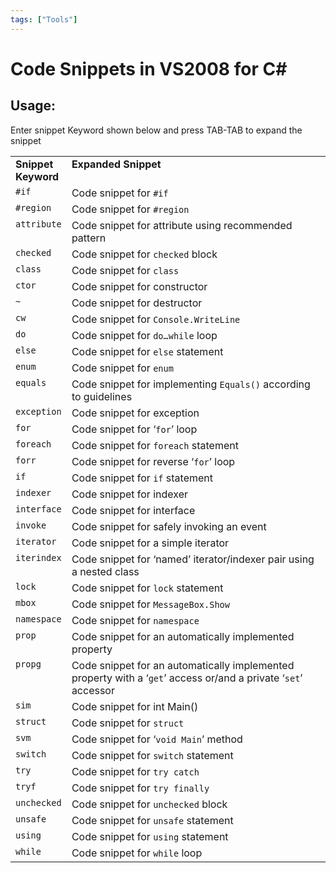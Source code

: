 ```yaml
---
tags: ["Tools"]
---
```


# Code Snippets in VS2008 for C#

## Usage:

Enter snippet Keyword shown below and press TAB-TAB to expand the snippet

<table class="ArticleTable"><tbody><tr><td valign="top" width="74"><strong>Snippet Keyword</strong></td><td valign="top" width="542"><strong>Expanded Snippet</strong></td></tr><tr><td valign="top" width="74"><code>#if</code></td><td valign="top" width="542">Code snippet for <code>#if</code></td></tr><tr><td valign="top" width="74"><code>#region</code></td><td valign="top" width="542">Code snippet for <code>#region</code></td></tr><tr><td valign="top" width="74"><code>attribute</code></td><td valign="top" width="542">Code snippet for attribute using recommended pattern</td></tr><tr><td valign="top" width="74"><code>checked</code></td><td valign="top" width="542">Code snippet for <code>checked</code> block</td></tr><tr><td valign="top" width="74"><code>class</code></td><td valign="top" width="542">Code snippet for <code>class</code></td></tr><tr><td valign="top" width="74"><code>ctor</code></td><td valign="top" width="542">Code snippet for constructor</td></tr><tr><td valign="top" width="74"><code>~</code></td><td valign="top" width="542">Code snippet for destructor</td></tr><tr><td valign="top" width="74"><code>cw</code></td><td valign="top" width="542">Code snippet for <code>Console.WriteLine</code></td></tr><tr><td valign="top" width="74"><code>do</code></td><td valign="top" width="542">Code snippet for <code>do…while</code> loop</td></tr><tr><td valign="top" width="74"><code>else</code></td><td valign="top" width="542">Code snippet for <code>else</code> statement</td></tr><tr><td valign="top" width="74"><code>enum</code></td><td valign="top" width="542">Code snippet for <code>enum</code></td></tr><tr><td valign="top" width="74"><code>equals</code></td><td valign="top" width="542">Code snippet for implementing <code>Equals()</code> according to guidelines</td></tr><tr><td valign="top" width="74"><code>exception</code></td><td valign="top" width="542">Code snippet for exception</td></tr><tr><td valign="top" width="74"><code>for</code></td><td valign="top" width="542">Code snippet for ‘<code>for</code>’ loop</td></tr><tr><td valign="top" width="74"><code>foreach</code></td><td valign="top" width="542">Code snippet for <code>foreach</code> statement</td></tr><tr><td valign="top" width="74"><code>forr</code></td><td valign="top" width="542">Code snippet for reverse ‘<code>for</code>’ loop</td></tr><tr><td valign="top" width="74"><code>if</code></td><td valign="top" width="542">Code snippet for <code>if</code> statement</td></tr><tr><td valign="top" width="74"><code>indexer</code></td><td valign="top" width="542">Code snippet for indexer</td></tr><tr><td valign="top" width="74"><code>interface</code></td><td valign="top" width="542">Code snippet for interface</td></tr><tr><td valign="top" width="74"><code>invoke</code></td><td valign="top" width="542">Code snippet for safely invoking an event</td></tr><tr><td valign="top" width="74"><code>iterator</code></td><td valign="top" width="542">Code snippet for a simple iterator</td></tr><tr><td valign="top" width="74"><code>iterindex</code></td><td valign="top" width="542">Code snippet for ‘named’ iterator/indexer pair using a nested class</td></tr><tr><td valign="top" width="74"><code>lock</code></td><td valign="top" width="542">Code snippet for <code>lock</code> statement</td></tr><tr><td valign="top" width="74"><code>mbox</code></td><td valign="top" width="542">Code snippet for <code>MessageBox.Show</code></td></tr><tr><td valign="top" width="74"><code>namespace</code></td><td valign="top" width="542">Code snippet for <code>namespace</code></td></tr><tr><td valign="top" width="74"><code>prop</code></td><td valign="top" width="542">Code snippet for an automatically implemented property</td></tr><tr><td valign="top" width="74"><code>propg</code></td><td valign="top" width="542">Code snippet for an automatically implemented property with a ‘<code>get</code>’ access or/and a private ‘<code>set</code>’ accessor</td></tr><tr><td valign="top" width="74"><code>sim</code></td><td valign="top" width="542">Code snippet for int Main()</td></tr><tr><td valign="top" width="74"><code>struct</code></td><td valign="top" width="542">Code snippet for <code>struct</code></td></tr><tr><td valign="top" width="74"><code>svm</code></td><td valign="top" width="542">Code snippet for ‘<code>void Main</code>’ method</td></tr><tr><td valign="top" width="74"><code>switch</code></td><td valign="top" width="542">Code snippet for <code>switch</code> statement</td></tr><tr><td valign="top" width="74"><code>try</code></td><td valign="top" width="542">Code snippet for <code>try catch</code></td></tr><tr><td valign="top" width="74"><code>tryf</code></td><td valign="top" width="542">Code snippet for <code>try finally</code></td></tr><tr><td valign="top" width="74"><code>unchecked</code></td><td valign="top" width="542">Code snippet for <code>unchecked</code> block</td></tr><tr><td valign="top" width="74"><code>unsafe</code></td><td valign="top" width="542">Code snippet for <code>unsafe</code> statement</td></tr><tr><td valign="top" width="74"><code>using</code></td><td valign="top" width="542">Code snippet for <code>using</code> statement</td></tr><tr><td valign="top" width="74"><code>while</code></td><td valign="top" width="542">Code snippet for <code>while</code> loop</td></tr></tbody></table>
